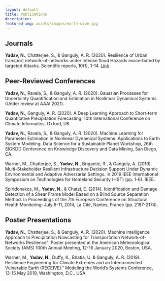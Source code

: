 ```yaml
---
layout: default
title: Publications
description:
featured-img: assets/images/earth-wide.jpg
---
```


## Journals

**Yadav, N.**, Chatterjee, S., & Ganguly, A. R. (2020). Resilience of Urban transport network-of-networks under intense flood Hazards exacerbated by targeted Attacks. Scientific reports, 10(1), 1-14. [Link](https://www.nature.com/articles/s41598-020-66049-y)


## Peer-Reviewed Conferences

**Yadav, N.**, Ravela, S., & Ganguly, A. R. (2020). Gaussian Processes for Uncertainty Quantification and Estimation in Nonlinear Dynamical Systems. (Under review at AAAI 2021).

**Yadav, N.**, Ganguly, A. R. (2020). A Deep Learning Approach to Short-term Quantitative Precipitation Forecasting. 10th International Conference on Climate Informatics, Oxford, UK.

**Yadav, N.**, Ravela, S., & Ganguly, A. R. (2020). Machine Learning for Parameter Estimation in Nonlinear Dynamical Systems: Applications to Earth System Modeling. Data Science for a Sustainable Planet Workshop, 26th SIGKDD Conference on Knowledge Discovery and Data Mining, San Diego, CA.

Warner, M., Chatterjee, S., **Yadav, N.**, Brigantic, R., & Ganguly, A. (2019). Multi-Stakeholder Resilient Infrastructure Decision Support Under Dynamic Environmental and Adaptive Adversarial Settings. In 2019 IEEE International Symposium on Technologies for Homeland Security (HST) (pp. 1-6). IEEE.

Spiridonakos, M., **Yadav, N.**, & Chatzi, E. (2014). Identification and Damage Detection of a Shear Frame Model Based on a Blind Source Separation Method. In Proceedings of the 7th European Conference on Structural Health Monitoring: July 8-11, 2014, La Cité, Nantes, France (pp. 2167-2174).


## Poster Presentations

**Yadav, N.**, Chatterjee, S., & Ganguly, A. R. (2020). Machine Intelligence Approach to Precipitation Nowcasting for Transportation Network-of-Networks Resilience". Poster presented at the American Meteorological Society (AMS) 100th Annual Meeting, 12-16 January 2020, Boston, USA.

Warner, M., **Yadav, N.**, Duffy, K., Bhatia, U. & Ganguly, A. R. (2019). Resilience Engineering for Climate Extremes and an Interconnected Vulnerable Earth (RECEIVE)." Modeling the World’s Systems Conference, 13-15 May 2019, Washington, D.C., USA
